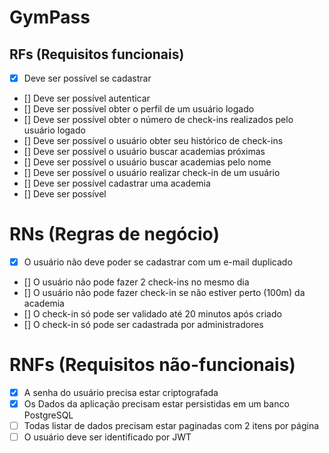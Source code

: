 # GymPass


## RFs (Requisitos funcionais)


- [x] Deve ser possível se cadastrar
- [] Deve ser possível autenticar
- [] Deve ser possível obter o perfil de um usuário logado
- [] Deve ser possível obter o número de check-ins realizados pelo usuário logado
- [] Deve ser possível o usuário obter seu histórico de check-ins
- [] Deve ser possível o usuário buscar academias próximas
- [] Deve ser possível o usuário buscar academias pelo nome
- [] Deve ser possível o usuário realizar check-in de um usuário
- [] Deve ser possível cadastrar uma academia
- [] Deve ser possível 

# RNs (Regras de negócio)

- [x] O usuário não deve poder se cadastrar com um e-mail duplicado
- [] O usuário não pode fazer 2 check-ins no mesmo dia
- [] O usuário não pode fazer check-in se não estiver perto (100m) da academia
- [] O check-in só pode ser validado até 20 minutos após criado
- [] O check-in só pode ser cadastrada por administradores

# RNFs (Requisitos não-funcionais)

- [x] A senha do usuário precisa estar criptografada
- [x] Os Dados da aplicação precisam estar persistidas em um banco PostgreSQL
- [ ] Todas listar de dados precisam estar paginadas com 2 itens por página
- [ ] O usuário deve ser identificado por JWT
